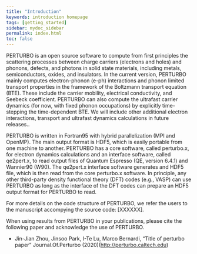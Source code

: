```yaml
---
title: "Introduction"
keywords: introduction homepage 
tags: [getting_started]
sidebar: mydoc_sidebar
permalink: index.html
toc: false
---
```




PERTURBO is an open source software to compute from first principles the scattering processes between charge carriers (electrons and holes) and phonons, defects, and photons in solid state materials, including metals, semiconductors, oxides, and insulators. In the current version, PERTURBO mainly computes electron-phonon (e-ph) interactions and phonon limited transport properties in the framework of the Boltzmann transport equation (BTE). These include the carrier mobility, electrical conductivity, and Seebeck coefficient. PERTURBO can also compute the ultrafast carrier dynamics (for now, with fixed phonon occupations) by explicitly time-stepping the time-dependent BTE. We will include other additional electron interactions, transport and ultrafast dynamics calculations in future releases..

PERTURBO is written in Fortran95 with hybrid parallelization (MPI and OpenMP). The main output format is HDF5, which is easily portable from one machine to another. PERTURBO has a core software, called perturbo.x, for electron dynamics calculations and an interface software, called qe2pert.x, to read output files of Quantum Espresso (QE, version 6.4.1) and Wannier90 (W90). The qe2pert.x interface software generates and HDF5 file, which is then read from the core perturbo.x software. In principle, any other third-party density functional theory (DFT) codes (e.g., VASP) can use PERTURBO as long as the interface of the DFT codes can prepare an HDF5 output format for PERTURBO to read.

For more details on the code structure of PERTURBO, we refer the users to the manuscript accompying the source code: [XXXXXX].

When using results from PERTURBO in your publications, please cite the following paper and acknowledge the use of PERTURBO.

- Jin-Jian Zhou, Jinsoo Park, I-Te Lu, Marco Bernardi, “Title of perturbo paper” Journal.Of.Perturbo (2020)(http://perturbo.caltech.edu)


